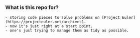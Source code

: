 ### What is this repo for?
	- storing code pieces to solve problems on [Project Euler](https://projecteuler.net/archives).
	- now it's just right at a start point.
	- one's just trying to manage them as tidy as possible.

